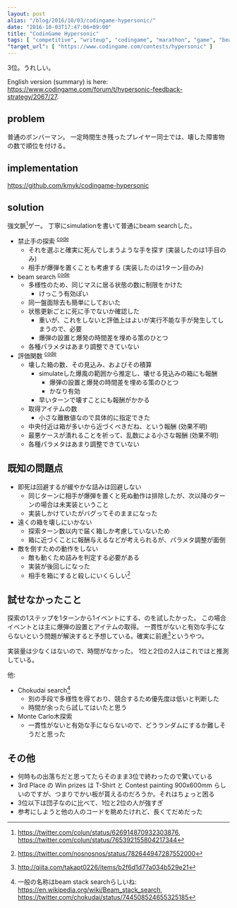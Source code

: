 ```yaml
---
layout: post
alias: "/blog/2016/10/03/codingame-hypersonic/"
date: "2016-10-03T17:47:06+09:00"
title: "CodinGame Hypersonic"
tags: [ "competitive", "writeup", "codingame", "marathon", "game", "beam-search" ]
"target_url": [ "https://www.codingame.com/contests/hypersonic" ]
---
```


$3$位。うれしい。

English version (summary) is here: <https://www.codingame.com/forum/t/hypersonic-feedback-strategy/2067/27>.

## problem

普通のボンバーマン。
一定時間生き残ったプレイヤー同士では、壊した障害物の数で順位を付ける。

## implementation

<https://github.com/kmyk/codingame-hypersonic>

## solution

強文脈[^1]ゲー。
丁寧にsimulationを書いて普通にbeam searchした。

-   禁止手の探索 <sup>[code](https://github.com/kmyk/codingame-hypersonic/blob/d1a43005327a1bd486909fc7b45d2c07ad252aeb/Answer.cpp#L641)</sup>
    -   それを選ぶと確実に死んでしまうような手を探す (実装したのは$1$手目のみ)
    -   相手が爆弾を置くことも考慮する (実装したのは$1$ターン目のみ)
-   beam search <sup>[code](https://github.com/kmyk/codingame-hypersonic/blob/d1a43005327a1bd486909fc7b45d2c07ad252aeb/Answer.cpp#L666)</sup>
    -   多様性のため、同じマスに居る状態の数に制限をかけた
        -   けっこう有効ぽい
    -   同一盤面除去も簡単にしておいた
    -   状態更新ごとに死に手でないか確認した
        -   重いが、これをしないと評価上はよいが実行不能な手が発生してしまうので、必要
        -   爆弾の設置と爆発の時間差を埋める策のひとつ
    -   各種パラメタはあまり調整できていない
-   評価関数 <sup>[code](https://github.com/kmyk/codingame-hypersonic/blob/d1a43005327a1bd486909fc7b45d2c07ad252aeb/Answer.cpp#L530)</sup>
    -   壊した箱の数、その見込み、およびその積算
        -   simulateした爆風の範囲から推定し、壊せる見込みの箱にも報酬
            -   爆弾の設置と爆発の時間差を埋める策のひとつ
            -   かなり有効
        -   早いターンで壊すことにも報酬がかかる
    -   取得アイテムの数
        -   小さな離散値なので具体的に指定できた
    -   中央付近は箱が多いから近づくべきだね、という報酬 (効果不明)
    -   最悪ケースが潰れることを祈って、乱数による小さな報酬 (効果不明)
    -   各種パラメタはあまり調整できていない

## 既知の問題点

-   即死は回避するが緩やかな詰みは回避しない
    -   同じターンに相手が爆弾を置くと死ぬ動作は排除したが、次以降のターンの場合は未実装ということ
    -   実装しかけていたがバグってそのままになった
-   遠くの箱を壊しにいかない
    -   探索ターン数以内で届く箱しか考慮していないため
    -   箱に近づくことに報酬与えるなどが考えられるが、パラメタ調整が面倒
-   敵を倒すための動作をしない
    -   敵も動くため詰みを判定する必要がある
    -   実装が後回しになった
    -   相手を箱にすると殺しにいくらしい[^2]

## 試せなかったこと

探索の$1$ステップを$1$ターンから$1$イベントにする、のを試したかった。
この場合イベントとは主に爆弾の設置とアイテムの取得。
一貫性がないと有効な手にならないという問題が解決すると予想している。確実に前進[^3]というやつ。

実装量は少なくはないので、時間がなかった。
$1$位と$2$位の$2$人はこれではと推測している。


他:

-   Chokudai search[^4]
    -   別の手段で多様性を得ており、競合するため優先度は低いと判断した
    -   時間が余ったら試してはいたと思う
-   Monte Carlo木探索
    -   一貫性がないと有効な手にならないので、どうランダムにするか難しそうだと思った

## その他

-   何時もの出落ちだと思ってたらそのまま$3$位で終わったので驚いている
-   3rd Place の Win prizes は T-Shirt と Contest painting 900x600mm らしいのですが、つまりでかい板が貰えるのだろうか。それはちょっと困る
-   $3$位以下は団子なのに比べて、$1$位と$2$位の人が強すぎ
-   参考にしようと他の人のコードを眺めたけれど、長くてだめだった


[^1]:   <https://twitter.com/colun/status/626914870932303876>, <https://twitter.com/colun/status/765392155804217344>
[^2]:   <https://twitter.com/nosnosnos/status/782644947287552000>
[^3]:   <http://qiita.com/takapt0226/items/b2f6d1d77a034b529e21>
[^4]:   一般の名称はbeam stack searchらしいね: <https://en.wikipedia.org/wiki/Beam_stack_search>, <https://twitter.com/chokudai/status/744508524655325185>
